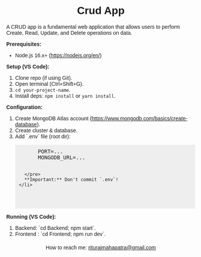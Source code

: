 <body style="font-family: sans-serif; margin: 0; padding: 20px;">
  <h1 style="text-align: center; font-size: 2em;">Crud App</h1>
  <p>A CRUD app is a fundamental web application that allows users to perform Create, Read, Update, and Delete operations on data.</p>

**Prerequisites:**

  <ul>
    <li>Node.js 16.x+ (<a href="https://nodejs.org/en/">https://nodejs.org/en/</a>)</li>
  </ul>

**Setup (VS Code):**

  <ol>
    <li>Clone repo (if using Git).</li>
    <li>Open terminal (Ctrl+Shift+G).</li>
    <li><code>cd your-project-name</code>.</li>
    <li>Install deps: <code>npm install</code> or <code>yarn install</code>.</li>
  </ol>

**Configuration:**

  <ol>
    <li>
      Create MongoDB Atlas account (<a href="https://www.mongodb.com/basics/create-database">https://www.mongodb.com/basics/create-database</a>).
    </li>
    <li>Create cluster & database.</li>
    <li>
      Add `.env` file (root dir):
      <pre style="background-color: #eee; padding: 10px;">
      PORT=...
      MONGODB_URL=...

      </pre>
      **Important:** Don't commit `.env`!
    </li>

  </ol>

**Running (VS Code):**

  <ol>
    <li>Backend: `cd Backend; npm start`.</li>
    <li>Frontend : `cd Frontend; npm run dev`.</li>
  </ol>

  <div class="contact" style="text-align: center; margin-top: 20px;">
    <span> How to reach me:</span> <a href="mailto:riturajmahapatra@gmail.com">riturajmahapatra@gmail.com</a>
  </div>

</body>
